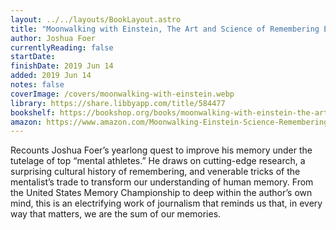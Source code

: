 ```yaml
---
layout: ../../layouts/BookLayout.astro
title: "Moonwalking with Einstein, The Art and Science of Remembering Everything"
author: Joshua Foer
currentlyReading: false
startDate: 
finishDate: 2019 Jun 14
added: 2019 Jun 14
notes: false
coverImage: /covers/moonwalking-with-einstein.webp
library: https://share.libbyapp.com/title/584477
bookshelf: https://bookshop.org/books/moonwalking-with-einstein-the-art-and-science-of-remembering-everything-9780143120537/9780143120537
amazon: https://www.amazon.com/Moonwalking-Einstein-Science-Remembering-Everything/dp/0143120530
---
```


Recounts Joshua Foer’s yearlong quest to improve his memory under the tutelage of top “mental athletes.” He draws on cutting-edge research, a surprising cultural history of remembering, and venerable tricks of the mentalist’s trade to transform our understanding of human memory. From the United States Memory Championship to deep within the author’s own mind, this is an electrifying work of journalism that reminds us that, in every way that matters, we are the sum of our memories.

<!-- ### Notes & Highlights -->
